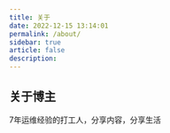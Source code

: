 ```yaml
---
title: 关于
date: 2022-12-15 13:14:01
permalink: /about/
sidebar: true
article: false
description:
---
```


## 关于博主

7年运维经验的打工人，分享内容，分享生活